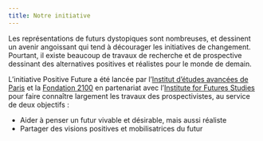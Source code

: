 ```yaml
---
title: Notre initiative
---
```


Les représentations de futurs dystopiques sont nombreuses, et dessinent un avenir angoissant qui tend à décourager les initiatives de changement. Pourtant, il existe beaucoup de travaux de recherche et de prospective dessinant des alternatives positives et réalistes pour le monde de demain.

L’initiative Positive Future a été lancée par l’[Institut d’études avancées de Paris](https://www.paris-iea.fr/fr/) et la [Fondation 2100](https://2100.org/) en partenariat avec l’[Institute for Futures Studies](https://www.iffs.se/en/) pour faire connaître largement les travaux des prospectivistes, au service de deux objectifs :

- Aider à penser un futur vivable et désirable, mais aussi réaliste
- Partager des visions positives et mobilisatrices du futur

